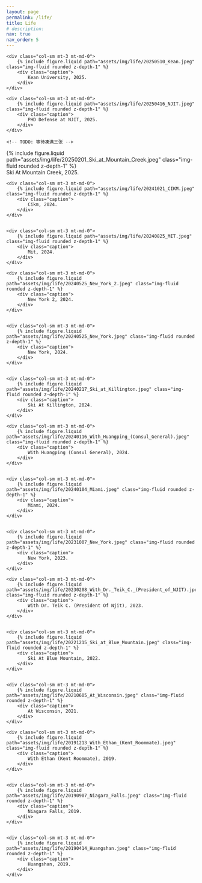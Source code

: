 ```yaml
---
layout: page
permalink: /life/
title: Life
# description: 
nav: true
nav_order: 5
---
```


<div class="row mt-3">

    <div class="col-sm mt-3 mt-md-0">
        {% include figure.liquid path="assets/img/life/20250510_Kean.jpeg" class="img-fluid rounded z-depth-1" %}
        <div class="caption">
            Kean University, 2025.
        </div>
    </div>

    <div class="col-sm mt-3 mt-md-0">
        {% include figure.liquid path="assets/img/life/20250416_NJIT.jpeg" class="img-fluid rounded z-depth-1" %}
        <div class="caption">
            PHD Defense at NJIT, 2025.
        </div>
    </div>

    <!-- TODO: 等待凑满三张 -->
</div>

<div class="row mt-3">
    <div class="col-sm mt-3 mt-md-0">
        {% include figure.liquid path="assets/img/life/20250201_Ski_at_Mountain_Creek.jpeg" class="img-fluid rounded z-depth-1" %}
        <div class="caption">
            Ski At Mountain Creek, 2025.
        </div>
    </div>
            

    <div class="col-sm mt-3 mt-md-0">
        {% include figure.liquid path="assets/img/life/20241021_CIKM.jpeg" class="img-fluid rounded z-depth-1" %}
        <div class="caption">
            Cikm, 2024.
        </div>
    </div>
            

    <div class="col-sm mt-3 mt-md-0">
        {% include figure.liquid path="assets/img/life/20240825_MIT.jpeg" class="img-fluid rounded z-depth-1" %}
        <div class="caption">
            Mit, 2024.
        </div>
    </div>
            
</div>
<div class="row mt-3">

    <div class="col-sm mt-3 mt-md-0">
        {% include figure.liquid path="assets/img/life/20240525_New_York_2.jpeg" class="img-fluid rounded z-depth-1" %}
        <div class="caption">
            New York 2, 2024.
        </div>
    </div>
            

    <div class="col-sm mt-3 mt-md-0">
        {% include figure.liquid path="assets/img/life/20240525_New_York.jpeg" class="img-fluid rounded z-depth-1" %}
        <div class="caption">
            New York, 2024.
        </div>
    </div>
            

    <div class="col-sm mt-3 mt-md-0">
        {% include figure.liquid path="assets/img/life/20240217_Ski_at_Killington.jpeg" class="img-fluid rounded z-depth-1" %}
        <div class="caption">
            Ski At Killington, 2024.
        </div>
    </div>
            
</div>
<div class="row mt-3">

    <div class="col-sm mt-3 mt-md-0">
        {% include figure.liquid path="assets/img/life/20240116_With_Huangping_(Consul_General).jpeg" class="img-fluid rounded z-depth-1" %}
        <div class="caption">
            With Huangping (Consul General), 2024.
        </div>
    </div>
            

    <div class="col-sm mt-3 mt-md-0">
        {% include figure.liquid path="assets/img/life/20240104_Miami.jpeg" class="img-fluid rounded z-depth-1" %}
        <div class="caption">
            Miami, 2024.
        </div>
    </div>
            

    <div class="col-sm mt-3 mt-md-0">
        {% include figure.liquid path="assets/img/life/20231007_New_York.jpeg" class="img-fluid rounded z-depth-1" %}
        <div class="caption">
            New York, 2023.
        </div>
    </div>
            
</div>
<div class="row mt-3">

    <div class="col-sm mt-3 mt-md-0">
        {% include figure.liquid path="assets/img/life/20230208_With_Dr._Teik_C._(President_of_NJIT).jpeg" class="img-fluid rounded z-depth-1" %}
        <div class="caption">
            With Dr. Teik C. (President Of Njit), 2023.
        </div>
    </div>
            

    <div class="col-sm mt-3 mt-md-0">
        {% include figure.liquid path="assets/img/life/20221215_Ski_at_Blue_Mountain.jpeg" class="img-fluid rounded z-depth-1" %}
        <div class="caption">
            Ski At Blue Mountain, 2022.
        </div>
    </div>
            

    <div class="col-sm mt-3 mt-md-0">
        {% include figure.liquid path="assets/img/life/20210605_At_Wisconsin.jpeg" class="img-fluid rounded z-depth-1" %}
        <div class="caption">
            At Wisconsin, 2021.
        </div>
    </div>
            
</div>
<div class="row mt-3">

    <div class="col-sm mt-3 mt-md-0">
        {% include figure.liquid path="assets/img/life/20191213_With_Ethan_(Kent_Roommate).jpeg" class="img-fluid rounded z-depth-1" %}
        <div class="caption">
            With Ethan (Kent Roommate), 2019.
        </div>
    </div>
            

    <div class="col-sm mt-3 mt-md-0">
        {% include figure.liquid path="assets/img/life/20190907_Niagara_Falls.jpeg" class="img-fluid rounded z-depth-1" %}
        <div class="caption">
            Niagara Falls, 2019.
        </div>
    </div>
            

    <div class="col-sm mt-3 mt-md-0">
        {% include figure.liquid path="assets/img/life/20190414_Huangshan.jpeg" class="img-fluid rounded z-depth-1" %}
        <div class="caption">
            Huangshan, 2019.
        </div>
    </div>
            
</div>
